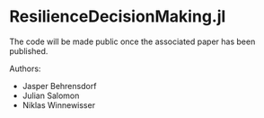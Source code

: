 # ResilienceDecisionMaking.jl

The code will be made public once the associated paper has been published.

Authors:
 - Jasper Behrensdorf
 - Julian Salomon
 - Niklas Winnewisser
